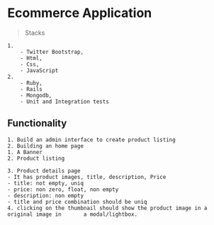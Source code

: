 # Ecommerce Application

> Stacks

	1.
		- Twitter Bootstrap,
		- Html, 
		- Css, 
		- JavaScript
	2.
		- Ruby,
		- Rails
		- Mongodb,
		- Unit and Integration tests

## Functionality

	1. Build an admin interface to create product listing
	2. Building an home page
    1. A Banner
    2. Product listing
    
	3. Product details page
    - It has product images, title, description, Price
    - title: not empty, uniq
    - price: non zero, float, non empty
    - description: non empty
    - title and price combination should be uniq
 	4. clicking on the thumbnail should show the product image in a original image in 		a modal/lightbox.

